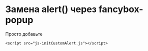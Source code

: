# Замена alert() через fancybox-popup
Просто добавьте
```
<script src="js-initCustomAlert.js"></script>
```
